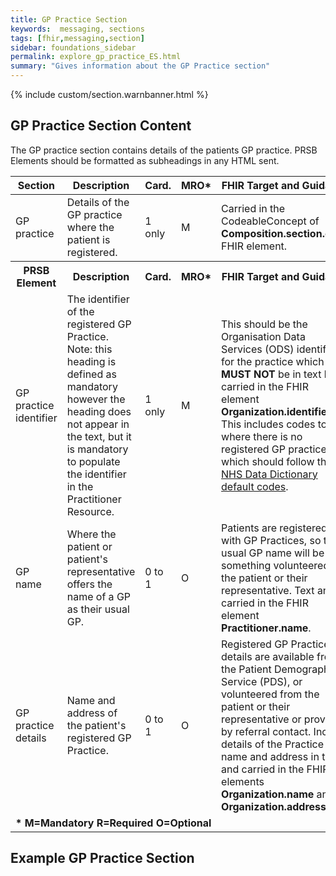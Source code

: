 ```yaml
---
title: GP Practice Section
keywords:  messaging, sections
tags: [fhir,messaging,section]
sidebar: foundations_sidebar
permalink: explore_gp_practice_ES.html
summary: "Gives information about the GP Practice section"
---
```

{% include custom/section.warnbanner.html %}


## GP Practice Section Content ##

The GP practice section contains details of the patients GP practice. PRSB Elements should be formatted as subheadings in any HTML sent.
 
<table style="width:100%;max-width: 100%;">
	<thead>
		<tr>
			<th width="15%">Section</th>
			<th width="35%">Description</th>
			<th width="5%">Card.</th>
			<th width="5%">MRO*</th>
			<th width="40%">FHIR Target and Guidance</th>
		</tr>
	</thead>
	<tbody>
		<tr>
			<td>GP practice </td>
			<td>Details of the GP practice where the patient is registered.</td>
			<td>1 only</td>
			<td>M</td>
			<td>Carried in the CodeableConcept of <b>Composition.section.code</b> FHIR element.</td>
		</tr>
		<tr>
			<th>PRSB Element</th>
			<th>Description</th>
			<th>Card.</th>
			<th>MRO*</th>
			<th>FHIR Target and Guidance</th>		
		</tr>
		<tr>
			<td>GP practice identifier</td>
			<td>The identifier of the registered GP Practice. Note: this heading is defined as mandatory however the heading does not appear in the text, but it is mandatory to populate the identifier in the Practitioner Resource.</td>
			<td>1 only</td>
			<td>M</td>
			<td>This should be the Organisation Data Services (ODS) identifier for the practice which <b>MUST NOT</b> be in text but carried in the FHIR element <b>Organization.identifier</b>. This includes codes to use where there is no registered GP practice which should follow the <a href="https://www.datadictionary.nhs.uk/web_site_content/supporting_information/organisation_data_service_default_codes.asp?shownav=1">NHS Data Dictionary default codes</a>.</td>
		</tr>
		<tr>
			<td>GP name</td>
			<td>Where the patient or patient's representative offers the name of a GP as their usual GP.</td>
			<td>0 to 1</td>
			<td>O</td>
			<td>Patients are registered with GP Practices, so their usual GP name will be something volunteered by the patient or their representative. Text and carried in the FHIR element <b>Practitioner.name</b>.</td>
		</tr>
		<tr>
			<td>GP practice details</td>
			<td>Name and address of the patient's registered GP Practice.</td>
			<td>0 to 1</td>
			<td>O</td>
			<td>Registered GP Practice details are available from the Patient Demographics Service (PDS), or volunteered from the patient or their representative or provided by referral contact. Include details of the Practice name and address in text and carried in the FHIR elements <b>Organization.name</b> and <b>Organization.address</b>.</td>
		</tr>
		<tr>
		<td colspan="5"><b>* M=Mandatory R=Required O=Optional</b></td>
		</tr>
	</tbody>
</table>
 
## Example GP Practice Section ##

<script src="https://gist.github.com/IOPS-DEV/68c899dc41cff8705ce4b4ae38a4bce5.js"></script>






